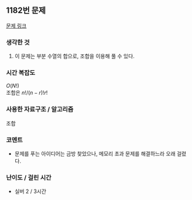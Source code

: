 ## 1182번 문제

[문제 링크](https://www.acmicpc.net/problem/1182)

### 생각한 것

1. 이 문제는 부분 수열의 합으로, 조합을 이용해 풀 수 있다.

### 시간 복잡도

$O(N!)$  
조합은 $n! / (n - r)!r!$

### 사용한 자료구조 / 알고리즘

조합

### 코멘트

- 문제를 푸는 아이디어는 금방 찾았으나, 메모리 초과 문제를 해결하느라 오래 걸렸다.

### 난이도 / 걸린 시간

- 실버 2 / 3시간
